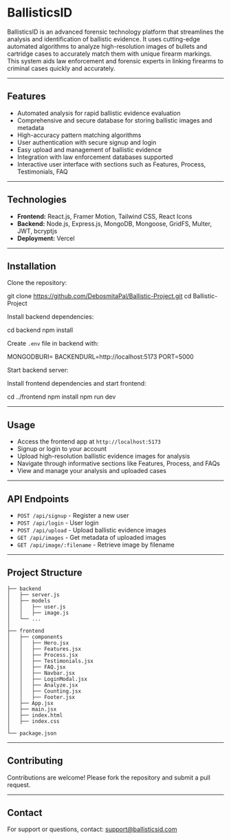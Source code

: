 # BallisticsID

BallisticsID is an advanced forensic technology platform that streamlines the analysis and identification of ballistic evidence. It uses cutting-edge automated algorithms to analyze high-resolution images of bullets and cartridge cases to accurately match them with unique firearm markings. This system aids law enforcement and forensic experts in linking firearms to criminal cases quickly and accurately.

---

## Features

- Automated analysis for rapid ballistic evidence evaluation
- Comprehensive and secure database for storing ballistic images and metadata
- High-accuracy pattern matching algorithms
- User authentication with secure signup and login
- Easy upload and management of ballistic evidence
- Integration with law enforcement databases supported
- Interactive user interface with sections such as Features, Process, Testimonials, FAQ

---

## Technologies

- **Frontend:** React.js, Framer Motion, Tailwind CSS, React Icons
- **Backend:** Node.js, Express.js, MongoDB, Mongoose, GridFS, Multer, JWT, bcryptjs
- **Deployment:** Vercel

---

## Installation

Clone the repository:

git clone https://github.com/DebosmitaPal/Ballistic-Project.git
cd Ballistic-Project

Install backend dependencies:

cd backend
npm install

Create `.env` file in backend with:

MONGODBURI=<your-mongodb-uri>
BACKENDURL=http://localhost:5173
PORT=5000

Start backend server:

Install frontend dependencies and start frontend:

cd ../frontend
npm install
npm run dev

---
## Usage

- Access the frontend app at `http://localhost:5173`
- Signup or login to your account
- Upload high-resolution ballistic evidence images for analysis
- Navigate through informative sections like Features, Process, and FAQs
- View and manage your analysis and uploaded cases

---

## API Endpoints

- `POST /api/signup` - Register a new user
- `POST /api/login` - User login
- `POST /api/upload` - Upload ballistic evidence images
- `GET /api/images` - Get metadata of uploaded images
- `GET /api/image/:filename` - Retrieve image by filename

---

## Project Structure
```
├── backend
│   ├── server.js
│   ├── models
│   │   ├── user.js
│   │   ├── image.js
│   └── ...
│
├── frontend
│   ├── components
│   │   ├── Hero.jsx
│   │   ├── Features.jsx
│   │   ├── Process.jsx
│   │   ├── Testimonials.jsx
│   │   ├── FAQ.jsx
│   │   ├── Navbar.jsx
│   │   ├── LoginModal.jsx
│   │   ├── Analyze.jsx
│   │   ├── Counting.jsx
│   │   ├── Footer.jsx
│   ├── App.jsx
│   ├── main.jsx
│   ├── index.html
│   ├── index.css
│
└── package.json

```



---

## Contributing

Contributions are welcome! Please fork the repository and submit a pull request.

---

## Contact

For support or questions, contact: support@ballisticsid.com

